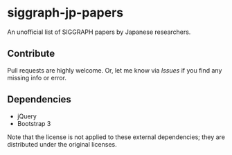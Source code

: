 # siggraph-jp-papers

An unofficial list of SIGGRAPH papers by Japanese researchers.

## Contribute

Pull requests are highly welcome. Or, let me know via *Issues* if you find any missing info or error.

## Dependencies

- jQuery
- Bootstrap 3

Note that the license is not applied to these external dependencies; they are distributed under the original licenses.
